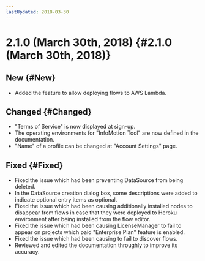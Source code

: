 ```yaml
---
lastUpdated: 2018-03-30
---
```


# 2.1.0 (March 30th, 2018) {#2.1.0 (March 30th, 2018)}

## New {#New}

- Added the feature to allow deploying flows to AWS Lambda.

## Changed {#Changed}

- "Terms of Service" is now displayed at sign-up.
- The operating environments for "InfoMotion Tool" are now defined in the documentation.
- "Name" of a profile can be changed at "Account Settings" page.

## Fixed {#Fixed}

- Fixed the issue which had been preventing DataSource from being deleted.
- In the DataSource creation dialog box, some descriptions were added to indicate optional entry items as optional.
- Fixed the issue which had been causing additionally installed nodes to disappear from flows in case that they were deployed to Heroku environment after being installed from the flow editor.
- Fixed the issue which had been causing LicenseManager to fail to appear on projects which paid "Enterprise Plan" feature is enabled.
- Fixed the issue which had been causing to fail to discover flows.
- Reviewed and edited the documentation throughly to improve its accuracy.
